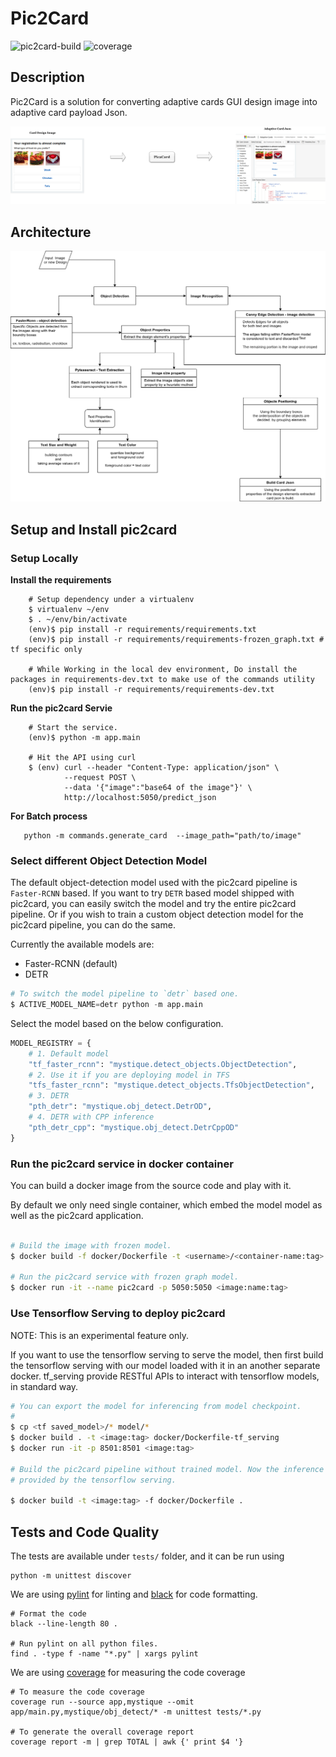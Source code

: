 # Pic2Card
![pic2card-build](https://github.com/Microsoft/AdaptiveCards/workflows/pic2card-build/badge.svg)
![coverage](https://img.shields.io/badge/coverage-78%25-green)
## Description
Pic2Card is a solution for converting adaptive cards GUI design image into adaptive card payload Json.



![Pic2Card](./images/pic2card.png)


## Architecture
![Prediction Architecture](./images/architecture.png)


## Setup and Install pic2card 


### Setup Locally

**Install the requirements**

```shell
    # Setup dependency under a virtualenv
    $ virtualenv ~/env
    $ . ~/env/bin/activate
    (env)$ pip install -r requirements/requirements.txt
    (env)$ pip install -r requirements/requirements-frozen_graph.txt # tf specific only

	# While Working in the local dev environment, Do install the packages in requirements-dev.txt to make use of the commands utility
	(env)$ pip install -r requirements/requirements-dev.txt
```

**Run the pic2card Servie**

```shell
    # Start the service.
    (env)$ python -m app.main

    # Hit the API using curl
    $ (env) curl --header "Content-Type: application/json" \
            --request POST \
            --data '{"image":"base64 of the image"}' \
            http://localhost:5050/predict_json
```

**For Batch process**


```shell
   python -m commands.generate_card  --image_path="path/to/image"
```

### Select different Object Detection Model

The default object-detection model used with the pic2card pipeline is
`Faster-RCNN` based. If you want to try `DETR` based model shipped with
pic2card, you can easily switch the model and try the entire pic2card pipeline.
Or if you wish to train a custom object detection model for the pic2card
pipeline, you can do the same.

Currently the available models are:

- Faster-RCNN (default)
- DETR

```python
# To switch the model pipeline to `detr` based one.
$ ACTIVE_MODEL_NAME=detr python -m app.main
```

Select the model based on the below configuration.

```python
MODEL_REGISTRY = {
    # 1. Default model
    "tf_faster_rcnn": "mystique.detect_objects.ObjectDetection",
    # 2. Use it if you are deploying model in TFS
    "tfs_faster_rcnn": "mystique.detect_objects.TfsObjectDetection",
    # 3. DETR 
    "pth_detr": "mystique.obj_detect.DetrOD",
    # 4. DETR with CPP inference
    "pth_detr_cpp": "mystique.obj_detect.DetrCppOD"
}
```



### Run the pic2card service in docker container

You can build a docker image from the source code and play with it.

By default we only need single container, which embed the model model as well as
the pic2card application.

```bash

# Build the image with frozen model.
$ docker build -f docker/Dockerfile -t <username>/<container-name:tag> .

# Run the pic2card service with frozen graph model.
$ docker run -it --name pic2card -p 5050:5050 <image:name:tag>
```

### Use Tensorflow Serving to deploy pic2card

NOTE: This is an experimental feature only.

If you want to use the tensorflow serving to serve the model, then first build
the tensorflow serving with our model loaded with it in an another separate
docker. tf_serving provide RESTful APIs to interact with tensorflow models, in
standard way.

```bash
# You can export the model for inferencing from model checkpoint.
#
$ cp <tf saved_model>/* model/*
$ docker build . -t <image:tag> docker/Dockerfile-tf_serving
$ docker run -it -p 8501:8501 <image:tag>

# Build the pic2card pipeline without trained model. Now the inference is
# provided by the tensorflow serving.

$ docker build -t <image:tag> -f docker/Dockerfile .
```

##  Tests and Code Quality

The tests are available under `tests/` folder, and it can be run using

```
python -m unittest discover
```

We are using [pylint](https://www.pylint.org/) for linting and [black](https://black.readthedocs.io/en/stable/) for code formatting.

```
# Format the code
black --line-length 80 .

# Run pylint on all python files.
find . -type f -name "*.py" | xargs pylint
```

We are using [coverage](https://coverage.readthedocs.io/en/coverage-5.5/) for measuring the code coverage
```
# To measure the code coverage
coverage run --source app,mystique --omit app/main.py,mystique/obj_detect/* -m unittest tests/*.py

# To generate the overall coverage report
coverage report -m | grep TOTAL | awk {' print $4 '}
```